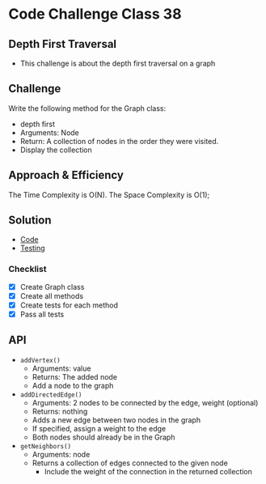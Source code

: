 # Code Challenge Class 38

## Depth First Traversal

- This challenge is about the depth first traversal on a graph

## Challenge

Write the following method for the Graph class:

- depth first
- Arguments: Node
- Return: A collection of nodes in the order they were visited.
- Display the collection

## Approach & Efficiency

The Time Complexity is O(N).
The Space Complexity is O(1);

## Solution

- [Code](/javascript/401-code-challenges/graph-depth-first/index.js)
- [Testing](/javascript/401-code-challenges/graph-depth-first/__tests__/index.test.js)

### Checklist

- [x] Create Graph class
- [x] Create all methods
- [x] Create tests for each method
- [x] Pass all tests

## API

- `addVertex()`
  - Arguments: value
  - Returns: The added node
  - Add a node to the graph
- `addDirectedEdge()`
  - Arguments: 2 nodes to be connected by the edge, weight (optional)
  - Returns: nothing
  - Adds a new edge between two nodes in the graph
  - If specified, assign a weight to the edge
  - Both nodes should already be in the Graph
- `getNeighbors()`
  - Arguments: node
  - Returns a collection of edges connected to the given node
    - Include the weight of the connection in the returned collection